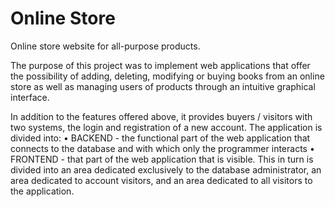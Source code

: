 # Online Store
Online store website for all-purpose products. 

The purpose of this project was to implement web applications that offer the possibility of adding, deleting, modifying or buying books from an online store as well as managing users of products through an intuitive graphical interface.

In addition to the features offered above, it provides buyers / visitors with two systems, the login and registration of a new account. The application is divided into:
• BACKEND - the functional part of the web application that connects to the database and with which only the programmer interacts 
• FRONTEND - that part of the web application that is visible. This in turn is divided into an area dedicated exclusively to the database administrator, an area dedicated to account visitors, and an area dedicated to all visitors to the application.
